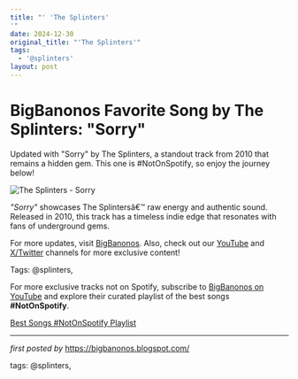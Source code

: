 ```yaml
---
title: "' 'The Splinters'
'"
date: 2024-12-30
original_title: "'The Splinters'"
tags:
  - '@splinters'
layout: post
---
```

<!-- Title of the Post -->
<h1 >BigBanonos Favorite Song by The Splinters: "Sorry"</h1> <!-- Introductory Text -->
<p >Updated with "Sorry" by The Splinters, a standout track from 2010 that remains a hidden gem. This one is #NotOnSpotify, so enjoy the journey below!</p> <!-- Featured Image -->
<div > <img src="https://bloximages.chicago2.vip.townnews.com/sfweekly.com/content/tncms/assets/v3/editorial/d/79/d79b2376-acc6-5f0b-af3b-99bf51d049ef/63b57a6696c5e.image.jpg?crop=250%2C250%2C0%2C30&resize=200%2C200&order=crop%2Cresize" alt="The Splinters - Sorry" />
</div> <!-- Song Information -->
<div > <p><em>"Sorry"</em> showcases The Splintersâ€™ raw energy and authentic sound. Released in 2010, this track has a timeless indie edge that resonates with fans of underground gems.</p>
</div> <!-- Footer Links -->
<div > <p>For more updates, visit <a href="https://bigbanonos.blogspot.com/" target="_blank">BigBanonos</a>. Also, check out our <a href="https://www.youtube.com/@BigBanonos" target="_blank">YouTube</a> and <a href="https://x.com/bigbanonos" target="_blank">X/Twitter</a> channels for more exclusive content!</p>
</div> <!-- Tags -->
<p >Tags: @splinters,</p>


<!--Subscribe and Playlist Links-->
<div>
    <p>For more exclusive tracks not on Spotify, subscribe to <a href="https://www.youtube.com/@BigBanonos" target="_blank">BigBanonos on YouTube</a> and explore their curated playlist of the best songs <strong>#NotOnSpotify</strong>.</p>
    <p><a href="https://www.youtube.com/playlist?list=PLtuNtuTatqI0kFahUCbtbfenC_ET5O_tr" target="_blank">Best Songs #NotOnSpotify Playlist<br /></a></p></div>

<hr />

<p><em>first posted by</em> <a href="https://bigbanonos.blogspot.com/" rel="noopener" target="_new">https://bigbanonos.blogspot.com/</a></p>

<p>tags: @splinters,</p>

